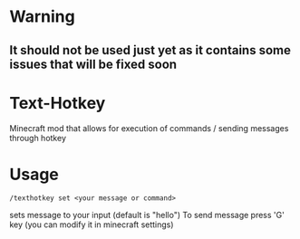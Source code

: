 # Warning
## It should not be used just yet as it contains some issues that will be fixed soon
# Text-Hotkey
Minecraft mod that allows for execution of commands / sending messages through hotkey 
# Usage
```
/texthotkey set <your message or command>
```
sets message to your input (default is "hello")
To send message press 'G' key (you can modify it in minecraft settings)
